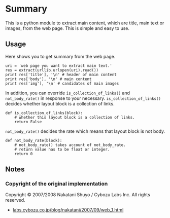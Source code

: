 Summary
=======

This is a python module to extract main content, which are title, main text or images, from the web page. 
This is simple and easy to use. 

## Usage

Here shows you to get summary from the web page.

```
uri = 'web page you want to extract main text.'
res = extract(urllib.urlopen(uri).read())
print res['title'], '\n' # header of main content
print res['body'], '\n' # main content
print res['img'], '\n' # candidates of main images
```

In addition, you can override `is_collection_of_links()` and `not_body_rate()` in response to your necessary. 
`is_collection_of_links()` decides whether layout block is a collection of links.

```
def is_collection_of_links(block):
    # whether this layout block is a collection of links.
    return False
```

`not_body_rate()` decides the rate which means that layout block is not body.

```
def not_body_rate(block):
    # not_body_rate() takes account of not_body_rate.
    # return value has to be float or integer.
    return 0
```

## Notes

### Copyright of the original implementation

Copyright © 2007/2008 Nakatani Shuyo / Cybozu Labs Inc. All rights reserved.

<ul>
    <li><a href="http://labs.cybozu.co.jp/blog/nakatani/2007/09/web_1.html">labs.cybozu.co.jp/blog/nakatani/2007/09/web_1.html</a></li>
</ul>
